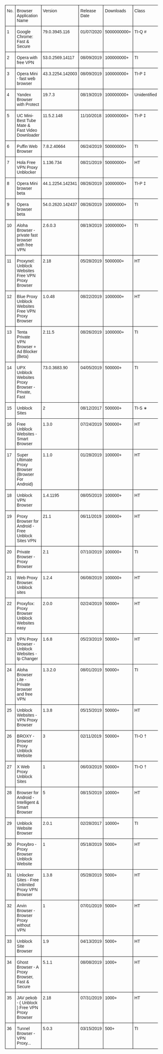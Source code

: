 <style type="text/css">
.tg  {border-collapse:collapse;border-spacing:0;}
.tg td{font-family:Arial, sans-serif;font-size:14px;padding:10px 5px;border-style:solid;border-width:1px;overflow:hidden;word-break:normal;border-color:black;}
.tg th{font-family:Arial, sans-serif;font-size:14px;font-weight:normal;padding:10px 5px;border-style:solid;border-width:1px;overflow:hidden;word-break:normal;border-color:black;}
.tg .tg-0lax{text-align:left;vertical-align:top}
</style>
<table class="tg">
  <tr>
    <th class="tg-0lax">No.</th>
    <th class="tg-0lax">Browser Application Name</th>
    <th class="tg-0lax">Version</th>
    <th class="tg-0lax">Release Date</th>
    <th class="tg-0lax">Downloads</th>
    <th class="tg-0lax">Class</th>
    <th class="tg-0lax">Optional</th>
    <th class="tg-0lax">Shortened Name</th>
  </tr>
  <tr>
    <td class="tg-0lax">1</td>
    <td class="tg-0lax">Google Chrome: Fast &amp; Secure</td>
    <td class="tg-0lax">79.0.3945.116</td>
    <td class="tg-0lax">01/07/2020</td>
    <td class="tg-0lax">5000000000+</td>
    <td class="tg-0lax">TI-Q #</td>
    <td class="tg-0lax">Yes</td>
    <td class="tg-0lax">Google Chrome</td>
  </tr>
  <tr>
    <td class="tg-0lax">2</td>
    <td class="tg-0lax">Opera with free VPN</td>
    <td class="tg-0lax">53.0.2569.14117</td>
    <td class="tg-0lax">08/09/2019</td>
    <td class="tg-0lax">100000000+</td>
    <td class="tg-0lax">TI</td>
    <td class="tg-0lax">Yes</td>
    <td class="tg-0lax">Opera</td>
  </tr>
  <tr>
    <td class="tg-0lax">3</td>
    <td class="tg-0lax">Opera Mini - fast web browser</td>
    <td class="tg-0lax">43.3.2254.142003</td>
    <td class="tg-0lax">08/09/2019</td>
    <td class="tg-0lax">100000000+</td>
    <td class="tg-0lax">TI-P ‡</td>
    <td class="tg-0lax">Yes</td>
    <td class="tg-0lax">Opera Mini</td>
  </tr>
  <tr>
    <td class="tg-0lax">4</td>
    <td class="tg-0lax">Yandex Browser with Protect</td>
    <td class="tg-0lax">19.7.3</td>
    <td class="tg-0lax">08/19/2019</td>
    <td class="tg-0lax">100000000+</td>
    <td class="tg-0lax">Unidentified</td>
    <td class="tg-0lax">Yes</td>
    <td class="tg-0lax">Yandex</td>
  </tr>
  <tr>
    <td class="tg-0lax">5</td>
    <td class="tg-0lax">UC Mini- Best Tube Mate &amp; Fast Video Downloader</td>
    <td class="tg-0lax">11.5.2.148</td>
    <td class="tg-0lax">11/10/2018</td>
    <td class="tg-0lax">100000000+</td>
    <td class="tg-0lax">TI-P ‡</td>
    <td class="tg-0lax">No Φ</td>
    <td class="tg-0lax">UC Mini</td>
  </tr>
  <tr>
    <td class="tg-0lax">6</td>
    <td class="tg-0lax">Puffin Web Browser</td>
    <td class="tg-0lax">7.8.2.40664</td>
    <td class="tg-0lax">06/24/2019</td>
    <td class="tg-0lax">50000000+</td>
    <td class="tg-0lax">TI</td>
    <td class="tg-0lax">No</td>
    <td class="tg-0lax">Puffin Browser</td>
  </tr>
  <tr>
    <td class="tg-0lax">7</td>
    <td class="tg-0lax">Hola Free VPN Proxy Unblocker</td>
    <td class="tg-0lax">1.136.734</td>
    <td class="tg-0lax">08/21/2019</td>
    <td class="tg-0lax">50000000+</td>
    <td class="tg-0lax">HT</td>
    <td class="tg-0lax">Yes</td>
    <td class="tg-0lax">Hola Browser</td>
  </tr>
  <tr>
    <td class="tg-0lax">8</td>
    <td class="tg-0lax">Opera Mini browser beta</td>
    <td class="tg-0lax">44.1.2254.142341</td>
    <td class="tg-0lax">08/26/2019</td>
    <td class="tg-0lax">10000000+</td>
    <td class="tg-0lax">TI-P ‡</td>
    <td class="tg-0lax">Yes</td>
    <td class="tg-0lax">Opera Mini Beta</td>
  </tr>
  <tr>
    <td class="tg-0lax">9</td>
    <td class="tg-0lax">Opera browser beta</td>
    <td class="tg-0lax">54.0.2620.142437</td>
    <td class="tg-0lax">08/26/2019</td>
    <td class="tg-0lax">10000000+</td>
    <td class="tg-0lax">TI</td>
    <td class="tg-0lax">Yes</td>
    <td class="tg-0lax">Opera Beta</td>
  </tr>
  <tr>
    <td class="tg-0lax">10</td>
    <td class="tg-0lax">Aloha Browser - private fast browser with free VPN</td>
    <td class="tg-0lax">2.6.0.3</td>
    <td class="tg-0lax">08/19/2019</td>
    <td class="tg-0lax">10000000+</td>
    <td class="tg-0lax">TI</td>
    <td class="tg-0lax">Yes</td>
    <td class="tg-0lax">Aloha Browser</td>
  </tr>
  <tr>
    <td class="tg-0lax">11</td>
    <td class="tg-0lax">Proxynel: Unblock Websites Free VPN Proxy Browser</td>
    <td class="tg-0lax">2.18</td>
    <td class="tg-0lax">05/28/2019</td>
    <td class="tg-0lax">5000000+</td>
    <td class="tg-0lax">HT</td>
    <td class="tg-0lax">No</td>
    <td class="tg-0lax">Proxynel Browser</td>
  </tr>
  <tr>
    <td class="tg-0lax">12</td>
    <td class="tg-0lax">Blue Proxy Unblock Websites Free VPN Proxy Browser</td>
    <td class="tg-0lax">1.0.48</td>
    <td class="tg-0lax">08/22/2019</td>
    <td class="tg-0lax">1000000+</td>
    <td class="tg-0lax">HT</td>
    <td class="tg-0lax">No</td>
    <td class="tg-0lax">Blue Proxy Browser</td>
  </tr>
  <tr>
    <td class="tg-0lax">13</td>
    <td class="tg-0lax">Tenta Private VPN Browser + Ad Blocker (Beta)</td>
    <td class="tg-0lax">2.11.5</td>
    <td class="tg-0lax">08/26/2019</td>
    <td class="tg-0lax">1000000+</td>
    <td class="tg-0lax">TI</td>
    <td class="tg-0lax">No</td>
    <td class="tg-0lax">Tenta Browser</td>
  </tr>
  <tr>
    <td class="tg-0lax">14</td>
    <td class="tg-0lax">UPX Unblock Websites Proxy Browser - Private, Fast</td>
    <td class="tg-0lax">73.0.3683.90</td>
    <td class="tg-0lax">04/05/2019</td>
    <td class="tg-0lax">500000+</td>
    <td class="tg-0lax">TI</td>
    <td class="tg-0lax">No</td>
    <td class="tg-0lax">UPX Browser</td>
  </tr>
  <tr>
    <td class="tg-0lax">15</td>
    <td class="tg-0lax">Unblock Sites</td>
    <td class="tg-0lax">2</td>
    <td class="tg-0lax">08/12/2017</td>
    <td class="tg-0lax">500000+</td>
    <td class="tg-0lax">TI-S ∗</td>
    <td class="tg-0lax">No</td>
    <td class="tg-0lax">Unblock Sites</td>
  </tr>
  <tr>
    <td class="tg-0lax">16</td>
    <td class="tg-0lax">Free Unblock Websites - Smart Browser</td>
    <td class="tg-0lax">1.3.0</td>
    <td class="tg-0lax">07/24/2019</td>
    <td class="tg-0lax">500000+</td>
    <td class="tg-0lax">HT</td>
    <td class="tg-0lax">No</td>
    <td class="tg-0lax">Unblock Smart Browser</td>
  </tr>
  <tr>
    <td class="tg-0lax">17</td>
    <td class="tg-0lax">Super Ultimate Proxy Browser (Browser For Android)</td>
    <td class="tg-0lax">1.1.0</td>
    <td class="tg-0lax">01/28/2019</td>
    <td class="tg-0lax">100000+</td>
    <td class="tg-0lax">HT</td>
    <td class="tg-0lax">No</td>
    <td class="tg-0lax">Super Browser</td>
  </tr>
  <tr>
    <td class="tg-0lax">18</td>
    <td class="tg-0lax">Unblock VPN Browser</td>
    <td class="tg-0lax">1.4.1195</td>
    <td class="tg-0lax">08/05/2019</td>
    <td class="tg-0lax">100000+</td>
    <td class="tg-0lax">HT</td>
    <td class="tg-0lax">No</td>
    <td class="tg-0lax">Unblock VPN Browser</td>
  </tr>
  <tr>
    <td class="tg-0lax">19</td>
    <td class="tg-0lax">Proxy Browser for Android - Free Unblock Sites VPN</td>
    <td class="tg-0lax">21.1</td>
    <td class="tg-0lax">06/11/2019</td>
    <td class="tg-0lax">100000+</td>
    <td class="tg-0lax">HT</td>
    <td class="tg-0lax">No</td>
    <td class="tg-0lax">Proxy Browser</td>
  </tr>
  <tr>
    <td class="tg-0lax">20</td>
    <td class="tg-0lax">Private Browser - Proxy Browser</td>
    <td class="tg-0lax">2.1</td>
    <td class="tg-0lax">07/10/2019</td>
    <td class="tg-0lax">100000+</td>
    <td class="tg-0lax">TI</td>
    <td class="tg-0lax">Yes</td>
    <td class="tg-0lax">Private Browser</td>
  </tr>
  <tr>
    <td class="tg-0lax">21</td>
    <td class="tg-0lax">Web Proxy Browser. Unblock sites</td>
    <td class="tg-0lax">1.2.4</td>
    <td class="tg-0lax">06/08/2019</td>
    <td class="tg-0lax">100000+</td>
    <td class="tg-0lax">HT</td>
    <td class="tg-0lax">No</td>
    <td class="tg-0lax">Web Proxy Browser</td>
  </tr>
  <tr>
    <td class="tg-0lax">22</td>
    <td class="tg-0lax">Proxyfox: Proxy Browser Unblock Websites easy</td>
    <td class="tg-0lax">2.0.0</td>
    <td class="tg-0lax">02/24/2019</td>
    <td class="tg-0lax">50000+</td>
    <td class="tg-0lax">HT</td>
    <td class="tg-0lax">No</td>
    <td class="tg-0lax">Proxyfox Browser</td>
  </tr>
  <tr>
    <td class="tg-0lax">23</td>
    <td class="tg-0lax">VPN Proxy Browser - Unblock Websites - Ip Changer</td>
    <td class="tg-0lax">1.6.8</td>
    <td class="tg-0lax">05/23/2019</td>
    <td class="tg-0lax">50000+</td>
    <td class="tg-0lax">HT</td>
    <td class="tg-0lax">No</td>
    <td class="tg-0lax">VPN Proxy Browser</td>
  </tr>
  <tr>
    <td class="tg-0lax">24</td>
    <td class="tg-0lax">Aloha Browser Lite - Private browser and free VPN</td>
    <td class="tg-0lax">1.3.2.0</td>
    <td class="tg-0lax">08/01/2019</td>
    <td class="tg-0lax">50000+</td>
    <td class="tg-0lax">TI</td>
    <td class="tg-0lax">Yes</td>
    <td class="tg-0lax">Aloha Browser Lite</td>
  </tr>
  <tr>
    <td class="tg-0lax">25</td>
    <td class="tg-0lax">Unblock Websites - VPN Proxy Browser</td>
    <td class="tg-0lax">1.3.8</td>
    <td class="tg-0lax">05/15/2019</td>
    <td class="tg-0lax">50000+</td>
    <td class="tg-0lax">HT</td>
    <td class="tg-0lax">No</td>
    <td class="tg-0lax">Unblock Websites</td>
  </tr>
  <tr>
    <td class="tg-0lax">26</td>
    <td class="tg-0lax">BROXY - Browser Proxy Unblock Website</td>
    <td class="tg-0lax">3</td>
    <td class="tg-0lax">02/11/2019</td>
    <td class="tg-0lax">50000+</td>
    <td class="tg-0lax">TI-O †</td>
    <td class="tg-0lax">No</td>
    <td class="tg-0lax">BROXY Browser</td>
  </tr>
  <tr>
    <td class="tg-0lax">27</td>
    <td class="tg-0lax">X Web Proxy Unblock Sites</td>
    <td class="tg-0lax">1</td>
    <td class="tg-0lax">06/03/2019</td>
    <td class="tg-0lax">50000+</td>
    <td class="tg-0lax">TI-O †</td>
    <td class="tg-0lax">No</td>
    <td class="tg-0lax">X Web Proxy</td>
  </tr>
  <tr>
    <td class="tg-0lax">28</td>
    <td class="tg-0lax">Browser for Android - Intelligent &amp; Smart Browser</td>
    <td class="tg-0lax">5</td>
    <td class="tg-0lax">08/15/2019</td>
    <td class="tg-0lax">10000+</td>
    <td class="tg-0lax">HT</td>
    <td class="tg-0lax">No</td>
    <td class="tg-0lax">Browser for Android</td>
  </tr>
  <tr>
    <td class="tg-0lax">29</td>
    <td class="tg-0lax">Unblock Website Browser</td>
    <td class="tg-0lax">2.0.1</td>
    <td class="tg-0lax">02/28/2017</td>
    <td class="tg-0lax">10000+</td>
    <td class="tg-0lax">TI</td>
    <td class="tg-0lax">No</td>
    <td class="tg-0lax">Unblock Website Browser</td>
  </tr>
  <tr>
    <td class="tg-0lax">30</td>
    <td class="tg-0lax">Proxybro - Proxy Browser Unblock Website</td>
    <td class="tg-0lax">1</td>
    <td class="tg-0lax">05/18/2019</td>
    <td class="tg-0lax">5000+</td>
    <td class="tg-0lax">HT</td>
    <td class="tg-0lax">No</td>
    <td class="tg-0lax">Proxybro</td>
  </tr>
  <tr>
    <td class="tg-0lax">31</td>
    <td class="tg-0lax">Unlocker Sites - Free Unlimited Proxy VPN Browser</td>
    <td class="tg-0lax">1.3.8</td>
    <td class="tg-0lax">05/28/2019</td>
    <td class="tg-0lax">5000+</td>
    <td class="tg-0lax">HT</td>
    <td class="tg-0lax">No</td>
    <td class="tg-0lax">Unlocker Sites</td>
  </tr>
  <tr>
    <td class="tg-0lax">32</td>
    <td class="tg-0lax">Arvin Browser - Browser Proxy without VPN</td>
    <td class="tg-0lax">1</td>
    <td class="tg-0lax">07/01/2019</td>
    <td class="tg-0lax">5000+</td>
    <td class="tg-0lax">HT</td>
    <td class="tg-0lax">No</td>
    <td class="tg-0lax">Arvin Browser</td>
  </tr>
  <tr>
    <td class="tg-0lax">33</td>
    <td class="tg-0lax">Unblock Site Browser</td>
    <td class="tg-0lax">1.9</td>
    <td class="tg-0lax">04/13/2019</td>
    <td class="tg-0lax">5000+</td>
    <td class="tg-0lax">HT</td>
    <td class="tg-0lax">No</td>
    <td class="tg-0lax">Unblock Site Browser</td>
  </tr>
  <tr>
    <td class="tg-0lax">34</td>
    <td class="tg-0lax">Ghost Browser - A Proxy Browser, Fast &amp; Secure</td>
    <td class="tg-0lax">5.1.1</td>
    <td class="tg-0lax">08/08/2019</td>
    <td class="tg-0lax">1000+</td>
    <td class="tg-0lax">HT</td>
    <td class="tg-0lax">No</td>
    <td class="tg-0lax">Ghost Browser</td>
  </tr>
  <tr>
    <td class="tg-0lax">35</td>
    <td class="tg-0lax">JAV pekob - ( Unblock ) Free VPN Proxy Browser</td>
    <td class="tg-0lax">2.18</td>
    <td class="tg-0lax">07/31/2019</td>
    <td class="tg-0lax">1000+</td>
    <td class="tg-0lax">HT</td>
    <td class="tg-0lax">No</td>
    <td class="tg-0lax">JAV pekob</td>
  </tr>
  <tr>
    <td class="tg-0lax">36</td>
    <td class="tg-0lax">Tunnel Browser - VPN Proxy...</td>
    <td class="tg-0lax">5.0.3</td>
    <td class="tg-0lax">03/15/2019</td>
    <td class="tg-0lax">500+</td>
    <td class="tg-0lax">TI</td>
    <td class="tg-0lax">No</td>
    <td class="tg-0lax">Tunnel Browser</td>
  </tr>
</table>
